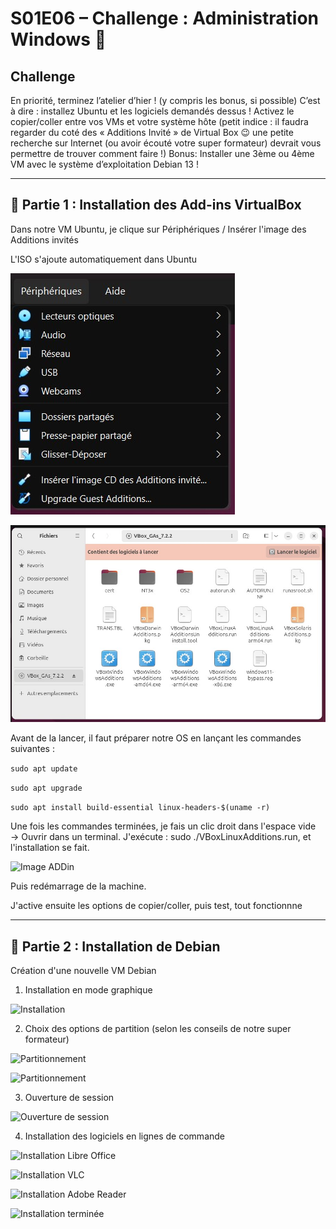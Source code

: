 # S01E06 – Challenge : Administration Windows 🔎

## Challenge
En priorité, terminez l’atelier d’hier ! (y compris les bonus, si possible)
C’est à dire : installez Ubuntu et les logiciels demandés dessus !
Activez le copier/coller entre vos VMs et votre système hôte (petit indice : il faudra regarder du coté des « Additions Invité » de Virtual Box 😉 une petite recherche sur Internet (ou avoir écouté votre super formateur) devrait vous permettre de trouver comment faire !)
Bonus: Installer une 3ème ou 4ème VM avec le système d’exploitation Debian 13 !

---

## 📸 Partie 1 : Installation des Add-ins VirtualBox

Dans notre VM Ubuntu, je clique sur Périphériques / Insérer l'image des Additions invités

L'ISO s'ajoute automatiquement dans Ubuntu

![Image ADDin](/Images/E06/ubuntu_addin2.jpg)

![Image ADDin](/Images/E06/ubuntu_addin.jpg)

Avant de la lancer, il faut préparer notre OS en lançant les commandes suivantes : 

```sudo apt update```

```sudo apt upgrade```

```sudo apt install build-essential linux-headers-$(uname -r)```

Une fois les commandes terminées, je fais un clic droit dans l'espace vide → Ouvrir dans un terminal.
J'exécute : sudo ./VBoxLinuxAdditions.run, et l'installation se fait.

![Image ADDin](/Images/E06/ubuntu_addin3.jpg)

Puis redémarrage de la machine.

J'active ensuite les options de copier/coller, puis test, tout fonctionnne

---

## 🔌 Partie 2 : Installation de Debian

Création d'une nouvelle VM Debian

1. Installation en mode graphique

![Installation](/Images/E06/debian_install.jpg)

2. Choix des options de partition (selon les conseils de notre super formateur)

![Partitionnement](/Images/E06/debian_partition1.jpg)

![Partitionnement](/Images/E06/debian_partition2.jpg)

3. Ouverture de session

![Ouverture de session](/Images/E06/session_debian.jpg)

4. Installation des logiciels en lignes de commande

![Installation Libre Office](/Images/E06/ubuntu_libreoffice.jpg)

![Installation VLC](/Images/E06/ubuntu_vlc.jpg)

![Installation Adobe Reader](/Images/E06/ubuntu_reader.jpg)

![Installation terminée](/Images/E06/debian_fini.jpg)
